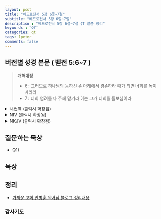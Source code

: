 ```yaml
---
layout: post
title: "베드로전서 5장 6절~7절"
subtitle: "베드로전서 5장 6절~7절"
description : "베드로전서 5장 6절~7절 QT 말씀 정리"
keywords : "QT"
categories: qt
tags: 1peter
comments: false
---
```


## 버전별 성경 본문 ( 벧전 5:6~7 )

> **개혁개정**
>* 6 : 그러므로 하나님의 능하신 손 아래에서 겸손하라 때가 되면 너희를 높이시리라
>* 7 : 너희 염려를 다 주께 맡기라 이는 그가 너희를 돌보심이라

<details>
<summary> 새번역 (클릭시 확장됨)</summary>
<div markdown="1">

>* 6 : 그러므로 여러분은 하나님의 능력의 손 아래로 자기를 낮추십시오. 때가 되면, 하나님께서 여러분을 높이실 것입니다.
>* 7 : 여러분의 걱정을 모두 하나님께 맡기십시오. 하나님께서는 여러분을 돌보고 계십니다.
</div>
</details>

<details>
<summary> NIV (클릭시 확장됨)</summary>
<div markdown="1">

>* 6 : Humble yourselves, therefore, under God’s mighty hand, that he may lift you up in due time.
>* 7 : Cast all your anxiety on him because he cares for you.
</div>
</details>

<details>
<summary> NKJV (클릭시 확장됨)</summary>
<div markdown="1">

>* 6 : Therefore humble yourselves under the mighty hand of God, that He may exalt you in due time,
>* 7 : casting all your care upon Him, for He cares for you.
</div>
</details>

## 질문하는 묵상

* Q1) 

## 묵상


## 정리
* [가까운 교회 안병훈 목사님 블로그 정리내용](https://blog.naver.com/tolerance2018)

### 감사기도

